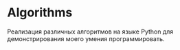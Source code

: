 # Algorithms
Реализация различных алгоритмов на языке Python для демонстрирования моего умения программировать.
